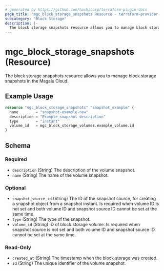 ```yaml
---
# generated by https://github.com/hashicorp/terraform-plugin-docs
page_title: "mgc_block_storage_snapshots Resource - terraform-provider-mgc"
subcategory: "Block Storage"
description: |-
  The block storage snapshots resource allows you to manage block storage snapshots in the Magalu Cloud.
---
```


# mgc_block_storage_snapshots (Resource)

The block storage snapshots resource allows you to manage block storage snapshots in the Magalu Cloud.

## Example Usage

```terraform
resource "mgc_block_storage_snapshots" "snapshot_example" {
  name        = "snapshot-example-new"
  description = "Example snapshot description"
  type        = "instant"
  volume_id   = mgc_block_storage_volumes.example_volume.id
}
```

<!-- schema generated by tfplugindocs -->
## Schema

### Required

- `description` (String) The description of the volume snapshot.
- `name` (String) The name of the volume snapshot.

### Optional

- `snapshot_source_id` (String) The ID of the snapshot source, for creating a snapshot object from a snapshot instant. Is required when volume ID is not set and both volume ID and snapshot source ID cannot be set at the same time.
- `type` (String) The type of the snapshot.
- `volume_id` (String) ID of block storage volume. Is required when snapshot source is not set and both volume ID and snapshot source ID cannot be set at the same time.

### Read-Only

- `created_at` (String) The timestamp when the block storage was created.
- `id` (String) The unique identifier of the volume snapshot.
